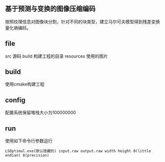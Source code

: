 基于预测与变换的图像压缩编码
---


按照纹理信息对图像块分割，针对不同的块类型，建立马尔可夫模型得到残差变换量化熵编码。

## file
src 源码
build 构建工程的目录
resources 使用的图片

## build
使用cmake构建工程

## config
配置系统保留堆栈大小为100000000

## run
使用如下命令行参数运行
```
LSOptimal.exe(默认隐藏的) input.raw output.raw width height 0(little endian) 8(precision)
```
